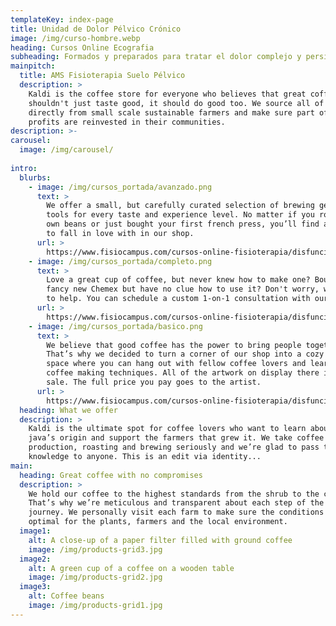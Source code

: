 ```yaml
---
templateKey: index-page
title: Unidad de Dolor Pélvico Crónico
image: /img/curso-hombre.webp
heading: Cursos Online Ecografia
subheading: Formados y preparados para tratar el dolor complejo y persistente
mainpitch:
  title: AMS Fisioterapia Suelo Pélvico
  description: >
    Kaldi is the coffee store for everyone who believes that great coffee
    shouldn't just taste good, it should do good too. We source all of our beans
    directly from small scale sustainable farmers and make sure part of the
    profits are reinvested in their communities.
description: >-
carousel: 
  image: /img/carousel/
 
intro:
  blurbs:    
    - image: /img/cursos_portada/avanzado.png
      text: >
        We offer a small, but carefully curated selection of brewing gear and
        tools for every taste and experience level. No matter if you roast your
        own beans or just bought your first french press, you’ll find a gadget
        to fall in love with in our shop.
      url: >
        https://www.fisiocampus.com/cursos-online-fisioterapia/disfunciones-abdomino-perineales-ecodap-teoria-practica-y-aplicaciones-clinicas-avanzado
    - image: /img/cursos_portada/completo.png
      text: >
        Love a great cup of coffee, but never knew how to make one? Bought a
        fancy new Chemex but have no clue how to use it? Don't worry, we’re here
        to help. You can schedule a custom 1-on-1 consultation with our baristas.
      url: >
        https://www.fisiocampus.com/cursos-online-fisioterapia/disfunciones-abdomino-perineales-ecodap-teoria-practica-y-aplicaciones-clinicas-completo
    - image: /img/cursos_portada/basico.png
      text: >
        We believe that good coffee has the power to bring people together.
        That’s why we decided to turn a corner of our shop into a cozy meeting
        space where you can hang out with fellow coffee lovers and learn about
        coffee making techniques. All of the artwork on display there is for
        sale. The full price you pay goes to the artist.
      url: >
        https://www.fisiocampus.com/cursos-online-fisioterapia/disfunciones-abdomino-perineales-ecodap-teoria-practica-y-aplicaciones-clinicas-basico
  heading: What we offer
  description: >
    Kaldi is the ultimate spot for coffee lovers who want to learn about their
    java’s origin and support the farmers that grew it. We take coffee
    production, roasting and brewing seriously and we’re glad to pass that
    knowledge to anyone. This is an edit via identity...
main:
  heading: Great coffee with no compromises
  description: >
    We hold our coffee to the highest standards from the shrub to the cup.
    That’s why we’re meticulous and transparent about each step of the coffee’s
    journey. We personally visit each farm to make sure the conditions are
    optimal for the plants, farmers and the local environment.
  image1:
    alt: A close-up of a paper filter filled with ground coffee
    image: /img/products-grid3.jpg
  image2:
    alt: A green cup of a coffee on a wooden table
    image: /img/products-grid2.jpg
  image3:
    alt: Coffee beans
    image: /img/products-grid1.jpg
---
```

